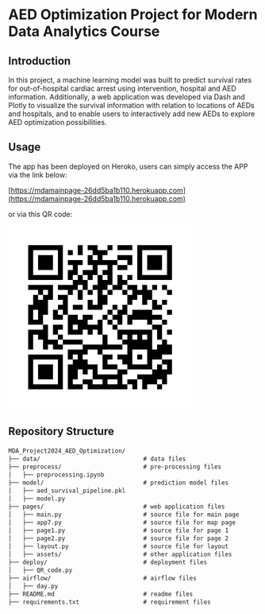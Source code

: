# AED Optimization Project for Modern Data Analytics Course
## Introduction
In this project, a machine learning model was built to predict survival rates for out-of-hospital cardiac arrest using intervention, hospital and AED information. Additionally, a web application was developed via Dash and Plotly to visualize the survival information with relation to locations of AEDs and hospitals, and to enable users to interactively add new AEDs to explore AED optimization possibilities.
## Usage
The app has been deployed on Heroko, users can simply access the APP via the link below:

[https://mdamainpage-26dd5ba1b110.herokuapp.com](https://mdamainpage-26dd5ba1b110.herokuapp.com)

or via this QR code:

![QR Code](/pages/assets/heroku_app_qr.png)

## Repository Structure
```
MDA_Project2024_AED_Optimization/
├── data/                             # data files
├── preprocess/                       # pre-processing files
│   ├── preprocessing.ipynb
├── model/                            # prediction model files
│   ├── aed_survival_pipeline.pkl
│   ├── model.py
├── pages/                            # web application files
│   ├── main.py                       # source file for main page
│   ├── app7.py                       # source file for map page
│   ├── page1.py                      # source file for page 1
│   ├── page2.py                      # source file for page 2
│   ├── layout.py                     # source file for layout
│   ├── assets/                       # other application files
├── deploy/                           # deployment files
│   ├── QR_code.py
├── airflow/                          # airflow files
│   ├── day.py
├── README.md                         # readme files
├── requirements.txt                  # requirement files


```
